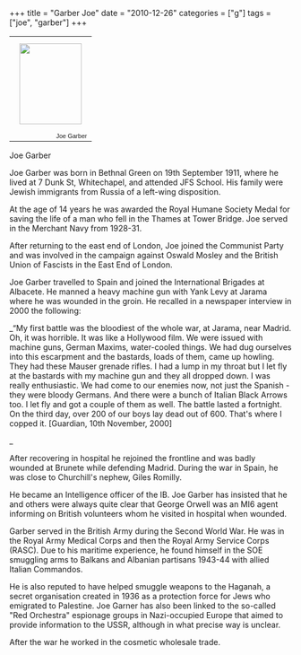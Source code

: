 +++
title = "Garber Joe"
date = "2010-12-26"
categories = ["g"]
tags = ["joe", "garber"]
+++

<table style="width: auto"><tbody><tr><td><a href="https://picasaweb.google.com/lh/photo/9B66mPcs5TL5vTFZo3hJU6MR4-4keDfr8DJMqSHXq2I?feat=embedwebsite"><input alt="" src="https://lh6.googleusercontent.com/_N652tlEVoqM/TWE-_fKz_PI/AAAAAAAAAm0/odAbRqrW438/s144/garber joe.jpg" style="float: left; margin: 10px; width: 111px; height: 144px" type="image"></a></td></tr><tr><td style="font-size: 11px; font-family: arial,sans-serif; text-align: right">Joe Garber&nbsp;</td></tr></tbody></table>

Joe Garber

Joe Garber was born in Bethnal Green on 19th September 1911, where he lived at 7 Dunk St, Whitechapel, and attended JFS School. His family were Jewish immigrants from Russia of a left-wing disposition.

At the age of 14 years he was awarded the Royal Humane Society Medal for saving the life of a man who fell in the Thames at Tower Bridge. Joe served in the Merchant Navy from 1928-31.

After returning to the east end of London, Joe joined the Communist Party and was involved in the campaign against Oswald Mosley and the British Union of Fascists in the East End of London.

Joe Garber travelled to Spain and joined the International Brigades at Albacete. He manned a heavy machine gun with Yank Levy at Jarama where he was wounded in the groin. He recalled in a newspaper interview in 2000 the following:

_“My first battle was the bloodiest of the whole war, at Jarama, near Madrid. Oh, it was horrible. It was like a Hollywood film. We were issued with machine guns, German Maxims, water-cooled things. We had dug ourselves into this escarpment and the bastards, loads of them, came up howling. They had these Mauser grenade rifles. I had a lump in my throat but I let fly at the bastards with my machine gun and they all dropped down. I was really enthusiastic. We had come to our enemies now, not just the Spanish - they were bloody Germans. And there were a bunch of Italian Black Arrows too. I let fly and got a couple of them as well. The battle lasted a fortnight. On the third day, over 200 of our boys lay dead out of 600. That's where I copped it. \[Guardian, 10th November, 2000\]  
  
_

After recovering in hospital he rejoined the frontline and was badly wounded at Brunete while defending Madrid. During the war in Spain, he was close to Churchill's nephew, Giles Romilly.

He became an Intelligence officer of the IB. Joe Garber has insisted that he and others were always quite clear that George Orwell was an MI6 agent informing on British volunteers whom he visited in hospital when wounded.

Garber served in the British Army during the Second World War. He was in the Royal Army Medical Corps and then the Royal Army Service Corps (RASC). Due to his maritime experience, he found himself in the SOE smuggling arms to Balkans and Albanian partisans 1943-44 with allied Italian Commandos.

He is also reputed to have helped smuggle weapons to the Haganah, a secret organisation created in 1936 as a protection force for Jews who emigrated to Palestine. Joe Garner has also been linked to the so-called "Red Orchestra" espionage groups in Nazi-occupied Europe that aimed to provide information to the USSR, although in what precise way is unclear.

After the war he worked in the cosmetic wholesale trade.
